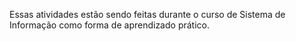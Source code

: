 Essas atividades estão sendo feitas durante o curso de Sistema de Informação como forma de aprendizado prático.